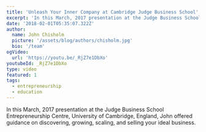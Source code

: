 ```yaml
---
title: 'Unleash Your Inner Company at Cambridge Judge Business School'
excerpt: 'In this March, 2017 presentation at the Judge Business School Entrepreneurship Centre, University of Cambridge, England, John offered guidance on discovering, growing, scaling, and selling your ideal business.'
date: '2018-02-01T05:35:07.322Z'
author:
  name: John Chisholm
  picture: '/assets/blog/authors/chisholm.jpg'
  bio: '/team'
ogVideo:
  url: 'https://youtu.be/_RjZ7e1DbXo'
youtubeId: _RjZ7e1DbXo
type: video
featured: 1
tags: 
  - entrepreneurship
  - education
---
```


In this March, 2017 presentation at the Judge Business School Entrepreneurship Centre, University of Cambridge, England, John offered guidance on discovering, growing, scaling, and selling your ideal business.